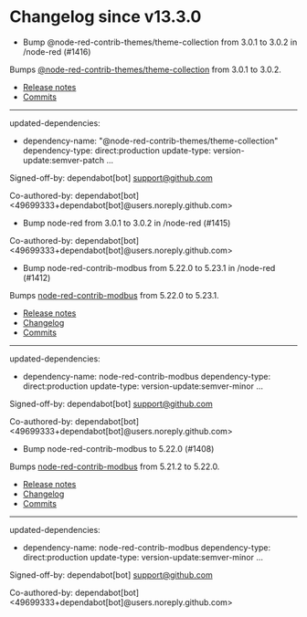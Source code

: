 # Changelog since v13.3.0
- Bump @node-red-contrib-themes/theme-collection from 3.0.1 to 3.0.2 in /node-red (#1416)

Bumps [@node-red-contrib-themes/theme-collection](https://github.com/node-red-contrib-themes/theme-collection) from 3.0.1 to 3.0.2.
- [Release notes](https://github.com/node-red-contrib-themes/theme-collection/releases)
- [Commits](https://github.com/node-red-contrib-themes/theme-collection/compare/3.0.1...3.0.2)

---
updated-dependencies:
- dependency-name: "@node-red-contrib-themes/theme-collection"
  dependency-type: direct:production
  update-type: version-update:semver-patch
...

Signed-off-by: dependabot[bot] <support@github.com>

Co-authored-by: dependabot[bot] <49699333+dependabot[bot]@users.noreply.github.com> 
- Bump node-red from 3.0.1 to 3.0.2 in /node-red (#1415)

Co-authored-by: dependabot[bot] <49699333+dependabot[bot]@users.noreply.github.com> 
- Bump node-red-contrib-modbus from 5.22.0 to 5.23.1 in /node-red (#1412)

Bumps [node-red-contrib-modbus](https://github.com/biancoroyal/node-red-contrib-modbus) from 5.22.0 to 5.23.1.
- [Release notes](https://github.com/biancoroyal/node-red-contrib-modbus/releases)
- [Changelog](https://github.com/BiancoRoyal/node-red-contrib-modbus/blob/master/CHANGELOG.md)
- [Commits](https://github.com/biancoroyal/node-red-contrib-modbus/compare/V5.22.0...v5.23.1)

---
updated-dependencies:
- dependency-name: node-red-contrib-modbus
  dependency-type: direct:production
  update-type: version-update:semver-minor
...

Signed-off-by: dependabot[bot] <support@github.com>

Co-authored-by: dependabot[bot] <49699333+dependabot[bot]@users.noreply.github.com> 
- Bump node-red-contrib-modbus to 5.22.0 (#1408)

Bumps [node-red-contrib-modbus](https://github.com/biancoroyal/node-red-contrib-modbus) from 5.21.2 to 5.22.0.
- [Release notes](https://github.com/biancoroyal/node-red-contrib-modbus/releases)
- [Changelog](https://github.com/BiancoRoyal/node-red-contrib-modbus/blob/master/CHANGELOG.md)
- [Commits](https://github.com/biancoroyal/node-red-contrib-modbus/compare/V5.21.2...V5.22.0)

---
updated-dependencies:
- dependency-name: node-red-contrib-modbus
  dependency-type: direct:production
  update-type: version-update:semver-minor
...

Signed-off-by: dependabot[bot] <support@github.com>

Co-authored-by: dependabot[bot] <49699333+dependabot[bot]@users.noreply.github.com> 
